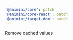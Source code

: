 ```yaml
---
'@animini/core': patch
'@animini/core-react': patch
'@animini/target-dom': patch
---
```


Remove cached values
